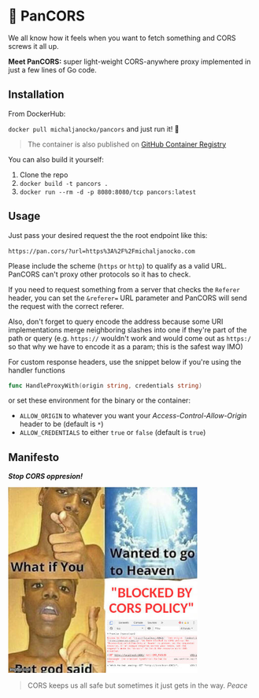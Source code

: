 # 📡 PanCORS

We all know how it feels when you want to fetch something and CORS screws it all up.

**Meet PanCORS:** super light-weight CORS-anywhere proxy implemented in just a few lines of Go code.

## Installation

From DockerHub:

`docker pull michaljanocko/pancors` and just run it! 🚀

> The container is also published on [GitHub Container Registry](https://ghcr.io)

You can also build it yourself:

1. Clone the repo
2. `docker build -t pancors .`
3. `docker run --rm -d -p 8080:8080/tcp pancors:latest`

## Usage

Just pass your desired request the the root endpoint like this:

`https://pan.cors/?url=https%3A%2F%2Fmichaljanocko.com`

Please include the scheme (`https` or `http`) to qualify as a valid URL. PanCORS can't proxy other protocols so it has to check.

If you need to request something from a server that checks the `Referer` header, you can set the `&referer=` URL parameter and PanCORS will send the request with the correct referer.

Also, don't forget to query encode the address because some URI implementations merge neighboring slashes into one if they're part of the path or query (e.g. `https://` wouldn't work and would come out as `https:/` so that why we have to encode it as a param; this is the safest way IMO)

For custom response headers, use the snippet below if you're using the handler functions
```go
func HandleProxyWith(origin string, credentials string)
```
or set these environment for the binary or the container:
- `ALLOW_ORIGIN` to whatever you want your *Access-Control-Allow-Origin* header to be (default is `*`)
- `ALLOW_CREDENTIALS` to either `true` or `false` (default is `true`)

## Manifesto

**_Stop CORS oppresion!_**

![How CORS works](assets/cors_explanation.jpg)

> CORS keeps us all safe but sometimes it just gets in the way. _Peace_
